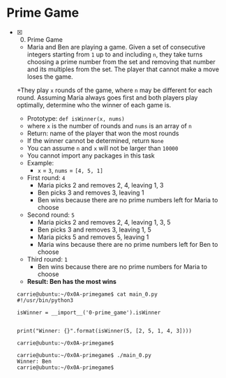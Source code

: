 # Prime Game

+ [x] 0. Prime Game
  + Maria and Ben are playing a game. Given a set of consecutive integers starting from `1` up to and including `n`, they take turns choosing a prime number from the set and removing that number and its multiples from the set. The player that cannot make a move loses the game.
  
  +They play `x` rounds of the game, where `n` may be different for each round. Assuming Maria always goes first and both players play optimally, determine who the winner of each game is.
    + Prototype: `def isWinner(x, nums)`
    + where `x` is the number of rounds and `nums` is an array of `n`
    + Return: name of the player that won the most rounds
    + If the winner cannot be determined, return `None`
    + You can assume `n` and `x` will not be larger than `10000`
    + You cannot import any packages in this task
  + Example:
    + `x` = `3`, `nums` = `[4, 5, 1]`	
  + First round: `4`
    + Maria picks 2 and removes 2, 4, leaving 1, 3
    + Ben picks 3 and removes 3, leaving 1
    + Ben wins because there are no prime numbers left for Maria to choose
  + Second round: `5`
    + Maria picks 2 and removes 2, 4, leaving 1, 3, 5
    + Ben picks 3 and removes 3, leaving 1, 5
    + Maria picks 5 and removes 5, leaving 1
    + Maria wins because there are no prime numbers left for Ben to choose
  + Third round: `1`
    + Ben wins because there are no prime numbers for Maria to choose
  + **Result: Ben has the most wins**
  ```
  carrie@ubuntu:~/0x0A-primegame$ cat main_0.py
  #!/usr/bin/python3

  isWinner = __import__('0-prime_game').isWinner


  print("Winner: {}".format(isWinner(5, [2, 5, 1, 4, 3])))

  carrie@ubuntu:~/0x0A-primegame$
  ```
  ```
  carrie@ubuntu:~/0x0A-primegame$ ./main_0.py
  Winner: Ben
  carrie@ubuntu:~/0x0A-primegame$
  ```